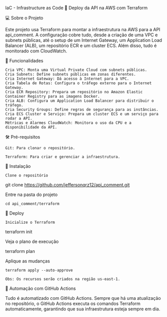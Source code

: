 IaC - Infrastructure as Code 🚧 Deploy da API na AWS com Terraform

💻 Sobre o Projeto

Este projeto usa Terraform para montar a infraestrutura na AWS para a API api_comment. A configuração cobre tudo, desde a criação de uma VPC e subnets públicas, até o setup de um Internet Gateway, um Application Load Balancer (ALB), um repositório ECR e um cluster ECS. Além disso, tudo é monitorado com CloudWatch.


💪 Funcionalidades

    Cria VPC: Monta uma Virtual Private Cloud com subnets públicas.
    Cria Subnets: Define subnets públicas em zonas diferentes.
    Cria Internet Gateway: Dá acesso à Internet para a VPC.
    Cria Tabela de Rotas: Configura o tráfego externo para o Internet Gateway.
    Cria ECR Repository: Prepara um repositório no Amazon Elastic Container Registry para as imagens Docker.
    Cria ALB: Configura um Application Load Balancer para distribuir o tráfego.
    Cria Security Groups: Define regras de segurança para as instâncias.
    Cria ECS Cluster e Serviço: Prepara um cluster ECS e um serviço para rodar a API.
    Métricas e Alarmes CloudWatch: Monitora o uso da CPU e a disponibilidade da API.

🛠 Pré-requisitos

    Git: Para clonar o repositório.
    
    Terraform: Para criar e gerenciar a infraestrutura.

🎲 Instalação

    Clone o repositório


git clone https://github.com/jeffersonqrz12/api_comment.git

Entre na pasta do projeto



    cd api_comment/terraform

🚀 Deploy

    Inicialize o Terraform

  

terraform init

Veja o plano de execução



terraform plan

Aplique as mudanças



    terraform apply --auto-approve

    Obs: Os recursos serão criados na região us-east-1.

🔧 Automação com GitHub Actions

Tudo é automatizado com GitHub Actions. Sempre que há uma atualização no repositório, o GitHub Actions executa os comandos Terraform automaticamente, garantindo que sua infraestrutura esteja sempre em dia.
